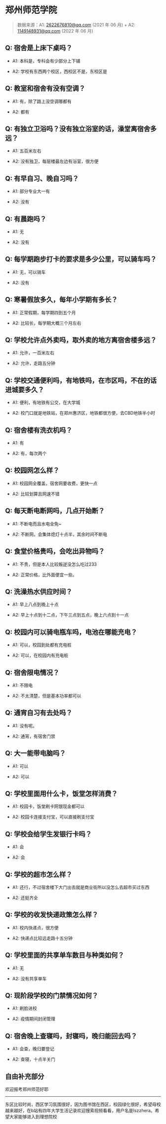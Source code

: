 # 郑州师范学院

> 数据来源：A1: 2622676810@qq.com (2021 年 06 月) + A2: 1149148931@qq.com (2022 年 06 月)

## Q: 宿舍是上床下桌吗？

- A1: 本科是，专科会有少部分上下铺

- A2: 学校有东西两个校区，西校区不是，东校区是

## Q: 教室和宿舍有没有空调？

- A1: 有，除了路上没空调哪都有

- A2: 都有

## Q: 有独立卫浴吗？没有独立浴室的话，澡堂离宿舍多远？

- A1: 五百米左右

- A2: 没有独卫，每层楼最左边有浴室，很方便

## Q: 有早自习、晚自习吗？

- A1: 部分专业大一有

- A2: 没有

## Q: 有晨跑吗？

- A1: 无

- A2: 没有

## Q: 每学期跑步打卡的要求是多少公里，可以骑车吗？

- A1: 无，可以骑车

- A2: 没有

## Q: 寒暑假放多久，每年小学期有多长？

- A1: 正常假期，每学期四到五个月

- A2: 比较长，每学期大概三个月左右

## Q: 学校允许点外卖吗，取外卖的地方离宿舍楼多远？

- A1: 允许，一百米左右

- A2: 允许，走路五分钟

## Q: 学校交通便利吗，有地铁吗，在市区吗，不在的话进城要多久？

- A1: 便利，有地铁有公交，在大学城

- A2: 校门口就是地铁站，在郑州惠济区，地铁都很方便，去CBD地铁半小时

## Q: 宿舍楼有洗衣机吗？

- A1: 有

- A2: 有，每次两个

## Q: 校园网怎么样？

- A1: 校园网全覆盖，宿舍网要收费，更快一点

- A2: 比较划算且网速不错

## Q: 每天断电断网吗，几点开始断？

- A1: 不断电而且水电全免\~

- A2: 不断网，会集体熄灯十点半，其余时间不断电

## Q: 食堂价格贵吗，会吃出异物吗？

- A1: 不贵，但是本人比较叛逆没怎么吃过233

- A2: 正常价格，比外面便宜一些。

## Q: 洗澡热水供应时间？

- A1: 早上八点到晚上十点

- A2: 早上十点到十二点，下午三点到五点，晚上六点到十一点

## Q: 校园内可以骑电瓶车吗，电池在哪能充电？

- A1: 可以，校园到处都有充电桩

- A2: 可以，在校园内有充电桩

## Q: 宿舍限电情况？

- A1: 不限电

- A2: 不太清楚，但是基本功率都可以

## Q: 通宵自习有去处吗？

- A1: 没有呢。

- A2: 通宵，有宿舍门禁

## Q: 大一能带电脑吗？

- A1: 可以

- A2: 可以

## Q: 学校里面用什么卡，饭堂怎样消费？

- A1: 校园卡，饭堂刷卡网银现金都可以

- A2: 校园卡连接支付宝，可以直接刷支付宝

## Q: 学校会给学生发银行卡吗？

- A1: 会

- A2: 会

## Q: 学校的超市怎么样？

- A1: 还行，不过宿舍楼下大门出去就是商业街所以没怎么去超市买过东西

- A2: 还挺齐全

## Q: 学校的收发快递政策怎么样？

- A1: 校内快递点，很方便

- A2: 快递点比较远走路十五分钟

## Q: 学校里面的共享单车数目与种类如何？

- A1: 无

- A2: 没有共享单车

## Q: 现阶段学校的门禁情况如何？

- A1: 刷脸进校

- A2: 疫情期间封闭管理

## Q: 宿舍晚上查寝吗，封寝吗，晚归能回去吗？

- A1: 会查，晚归要登记

- A2: 查寝，十点半关门

## 自由补充部分

欢迎报考郑州师范好耶

***

东区比较时尚，西区学习氛围很好，因为图书馆在西区，校园绿化很好，希望母校越来越好，在b站有四年大学生活记录欢迎搜索视频看看，用户名是Iszzhera。希望大家能够进入到理想院校